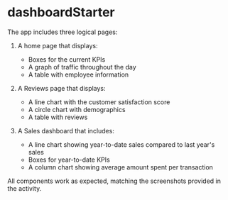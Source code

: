 # dashboardStarter
The app includes three logical pages:

1. A home page that displays:
   - Boxes for the current KPIs
   - A graph of traffic throughout the day
   - A table with employee information
     
2. A Reviews page that displays:
   - A line chart with the customer satisfaction score
   - A circle chart with demographics
   - A table with reviews
    
3. A Sales dashboard that includes:
   - A line chart showing year-to-date sales compared to last year's sales
   - Boxes for year-to-date KPIs
   - A column chart showing average amount spent per transaction
    
All components work as expected, matching the screenshots provided in the activity.
